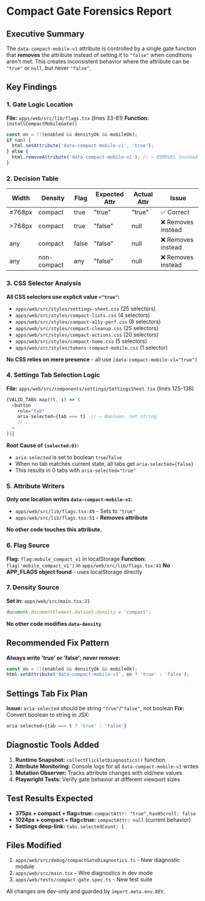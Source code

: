 # Compact Gate Forensics Report

## Executive Summary

The `data-compact-mobile-v1` attribute is controlled by a single gate function that **removes** the attribute instead of setting it to `"false"` when conditions aren't met. This creates inconsistent behavior where the attribute can be `"true"` or `null`, but never `"false"`.

## Key Findings

### 1. Gate Logic Location
**File:** `apps/web/src/lib/flags.tsx` (lines 33-81)
**Function:** `installCompactMobileGate()`

```typescript
const on = !!(enabled && densityOk && mobileOk);
if (on) {
  html.setAttribute('data-compact-mobile-v1', 'true');
} else {
  html.removeAttribute('data-compact-mobile-v1'); // ← REMOVES instead of "false"
}
```

### 2. Decision Table

| Width | Density | Flag | Expected Attr | Actual Attr | Issue |
|-------|---------|------|---------------|-------------|-------|
| ≤768px | compact | true | "true" | "true" | ✅ Correct |
| >768px | compact | true | "false" | null | ❌ Removes instead |
| any | compact | false | "false" | null | ❌ Removes instead |
| any | non-compact | any | "false" | null | ❌ Removes instead |

### 3. CSS Selector Analysis

**All CSS selectors use explicit value `="true"`:**
- `apps/web/src/styles/settings-sheet.css` (25 selectors)
- `apps/web/src/styles/compact-lists.css` (4 selectors)  
- `apps/web/src/styles/compact-a11y-perf.css` (8 selectors)
- `apps/web/src/styles/compact-cleanup.css` (25 selectors)
- `apps/web/src/styles/compact-actions.css` (20 selectors)
- `apps/web/src/styles/compact-home.css` (5 selectors)
- `apps/web/src/styles/tokens-compact-mobile.css` (1 selector)

**No CSS relies on mere presence** - all use `[data-compact-mobile-v1="true"]`

### 4. Settings Tab Selection Logic

**File:** `apps/web/src/components/settings/SettingsSheet.tsx` (lines 125-138)

```typescript
{VALID_TABS.map((t, i) => (
  <button
    role="tab"
    aria-selected={tab === t}  // ← Boolean, not string
    // ...
  >
))}
```

**Root Cause of `{selected:0}`:**
- `aria-selected` is set to boolean `true`/`false`
- When no tab matches current state, all tabs get `aria-selected={false}`
- This results in 0 tabs with `aria-selected="true"`

### 5. Attribute Writers

**Only one location writes `data-compact-mobile-v1`:**
- `apps/web/src/lib/flags.tsx:49` - Sets to `"true"`
- `apps/web/src/lib/flags.tsx:51` - **Removes attribute**

**No other code touches this attribute.**

### 6. Flag Source

**Flag:** `flag:mobile_compact_v1` in localStorage
**Function:** `flag('mobile_compact_v1')` in `apps/web/src/lib/flags.tsx:41`
**No APP_FLAGS object found** - uses localStorage directly

### 7. Density Source

**Set in:** `apps/web/src/main.tsx:21`
```typescript
document.documentElement.dataset.density = 'compact';
```
**No other code modifies `data-density`**

## Recommended Fix Pattern

**Always write 'true' or 'false'; never remove:**

```typescript
const on = !!(enabled && densityOk && mobileOk);
html.setAttribute('data-compact-mobile-v1', on ? 'true' : 'false');
```

## Settings Tab Fix Plan

**Issue:** `aria-selected` should be string `"true"`/`"false"`, not boolean
**Fix:** Convert boolean to string in JSX:

```typescript
aria-selected={tab === t ? 'true' : 'false'}
```

## Diagnostic Tools Added

1. **Runtime Snapshot:** `collectFlickletDiagnostics()` function
2. **Attribute Monitoring:** Console logs for all `data-compact-mobile-v1` writes
3. **Mutation Observer:** Tracks attribute changes with old/new values
4. **Playwright Tests:** Verify gate behavior at different viewport sizes

## Test Results Expected

- **375px + compact + flag=true:** `compactAttr: "true"`, `hasHScroll: false`
- **1024px + compact + flag=true:** `compactAttr: null` (current behavior)
- **Settings deep-link:** `tabs.selectedCount: 1`

## Files Modified

1. `apps/web/src/debug/compactGateDiagnostics.ts` - New diagnostic module
2. `apps/web/src/main.tsx` - Wire diagnostics in dev mode
3. `apps/web/tests/compact-gate.spec.ts` - New test suite

All changes are dev-only and guarded by `import.meta.env.DEV`.














